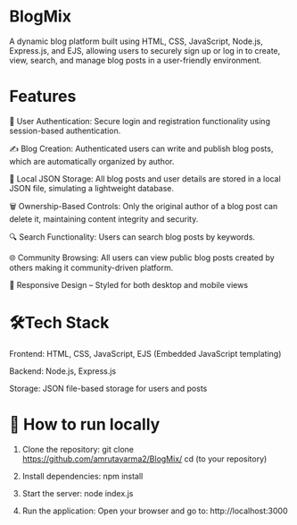 # BlogMix
A dynamic blog platform built using HTML, CSS, JavaScript, Node.js, Express.js, and EJS, allowing users to securely sign up or log in to create, view, search, and manage blog posts in a user-friendly environment.


# Features
🔐 User Authentication: Secure login and registration functionality using session-based authentication.

✍️ Blog Creation: Authenticated users can write and publish blog posts, which are automatically organized by author.

🧾 Local JSON Storage: All blog posts and user details are stored in a local JSON file, simulating a lightweight database.

🗑️ Ownership-Based Controls: Only the original author of a blog post can delete it, maintaining content integrity and security.

🔍 Search Functionality: Users can search blog posts by keywords.

🌐 Community Browsing: All users can view public blog posts created by others making it community-driven platform.

🎨 Responsive Design – Styled for both desktop and mobile views


# 🛠️Tech Stack
Frontend: HTML, CSS, JavaScript, EJS (Embedded JavaScript templating)

Backend: Node.js, Express.js

Storage: JSON file-based storage for users and posts


# 🚀 How to run locally
1. Clone the repository:
git clone https://github.com/amrutavarma2/BlogMix/
cd (to your repository)

3. Install dependencies:
npm install

4. Start the server:
node index.js

5. Run the application:
Open your browser and go to:
http://localhost:3000
